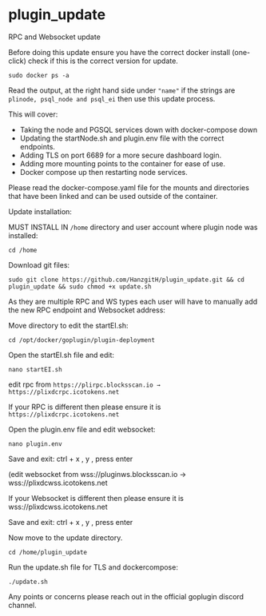 # plugin_update

RPC and Websocket update

Before doing this update ensure you have the correct docker install (one-click) check if this is the correct version for update.

    sudo docker ps -a

Read the output, at the right hand side under `"name"` if the strings are `plinode, psql_node and psql_ei` then use this update process.

This will cover:
  - Taking the node and PGSQL services down with docker-compose down
  - Updating the startNode.sh and plugin.env file with the correct endpoints.
  - Adding TLS on port 6689 for a more secure dashboard login.
  - Adding more mounting points to the container for ease of use.
  - Docker compose up then restarting node services.
 
 Please read the docker-compose.yaml file for the mounts and directories that have been linked and can be used outside of the container.
 
 
 
 Update installation:
 
 MUST INSTALL IN `/home` directory and user account where plugin node was installed:
 
    cd /home
 
 Download git files:
 
    sudo git clone https://github.com/HanzgitH/plugin_update.git && cd plugin_update && sudo chmod +x update.sh
    
As they are multiple RPC and WS types each user will have to manually add the new RPC endpoint and Websocket address:

Move directory to edit the startEI.sh:

    cd /opt/docker/goplugin/plugin-deployment
    
Open the startEI.sh file and edit:

    nano startEI.sh
    
edit rpc from `https://plirpc.blocksscan.io → https://plixdcrpc.icotokens.net`
  
  If your RPC is different then please ensure it is `https://plixdcrpc.icotokens.net`
  
  
Open the plugin.env file and edit websocket:

    nano plugin.env
    
Save and exit:
  ctrl + x
  , y , 
press enter
    
(edit websocket from wss://pluginws.blocksscan.io → wss://plixdcwss.icotokens.net

  If your Websocket is different then please ensure it is wss://plixdcwss.icotokens.net
   
Save and exit:
  ctrl + x
  , y ,
press enter

Now move to the update directory.

    cd /home/plugin_update
    
Run the update.sh file for TLS and dockercompose:

    ./update.sh

Any points or concerns please reach out in the official goplugin discord channel.

